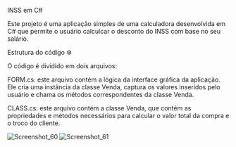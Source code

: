 INSS em C#

Este projeto é uma aplicação simples de uma calculadora desenvolvida em C# que permite o usuário calculcar o desconto do INSS com base no seu salário.

Estrutura do código ⚙️

O código é dividido em dois arquivos:

FORM.cs: este arquivo contém a lógica da interface gráfica da aplicação. Ele cria uma instância da classe Venda, captura os valores inseridos pelo usuário e chama os métodos correspondentes da classe Venda.

CLASS.cs: este arquivo contém a classe Venda, que contém as propriedades e métodos necessários para calcular o valor total da compra e o troco do cliente.

![Screenshot_60](https://github.com/roberttiss/INSS/assets/106879291/1570abbc-9211-4c57-9a92-e6a7a08f9ea0)
![Screenshot_61](https://github.com/roberttiss/INSS/assets/106879291/cdd06a9a-c8b1-4d2b-9570-f8bab52e0987)
